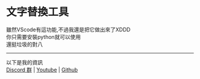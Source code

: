 # 文字替換工具
雖然VScode有這功能,不過我還是把它做出來了XDDD<br>
你只需要安裝python就可以使用<br>
還挺垃圾的對八
***
以下是我的資訊<br>
[Discord 群](https://discord.gg/KQufgaCxAM) | [Youtube](https://bit.ly/Ivan_YT) | [Github](https://github.com/TIvan829)
